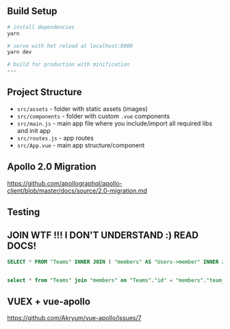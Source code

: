## Build Setup

```bash
# install dependencies
yarn

# serve with hot reload at localhost:8000
yarn dev

# build for production with minification
---
```

## Project Structure

* `src/assets` - folder with static assets (images)
* `src/components` - folder with custom `.vue` components
* `src/main.js` - main app file where you include/import all required libs and init app
* `src/routes.js` - app routes
* `src/App.vue` - main app structure/component

## Apollo 2.0 Migration

https://github.com/apollographql/apollo-client/blob/master/docs/source/2.0-migration.md

## Testing

## JOIN WTF !!! I DON'T UNDERSTAND :) READ DOCS!

```SQL
SELECT * FROM "Teams" INNER JOIN ( "members" AS "Users->member" INNER JOIN "Users" AS "Users" ON "Users"."id" = "Users->member"."user_id") ON "Team"."id" = "Users->member"."team_id" AND "Users"."id" = 1;


select * from "Teams" join "members" on "Teams"."id" = "members"."team_id" where user_id = ?
```

## VUEX + vue-apollo

https://github.com/Akryum/vue-apollo/issues/7
